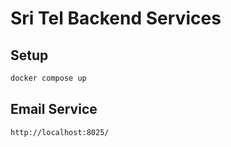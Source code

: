 # Sri Tel Backend Services


## Setup

```bash
docker compose up
```

## Email Service

`http://localhost:8025/`

